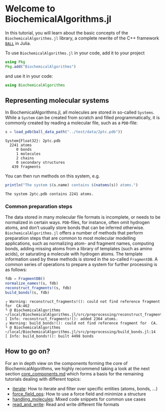 # Welcome to BiochemicalAlgorithms.jl


In this tutorial, you will learn about the basic concepts of the `BiochemicalAlgorithms.jl` library, a complete rewrite of the C++ framework [`BALL`](https://github.com/ball-project/ball) in Julia.

To use `BiochemicalAlgorithms.jl` in your code, add it to your project

``` julia
using Pkg
Pkg.add("BiochemicalAlgorithms")
```

and use it in your code:

``` julia
using BiochemicalAlgorithms
```

## Representing molecular systems

In BiochemicalAlgorithms.jl, all molecules are stored in so-called `Systems`. While a `System` can be created from scratch and filled programmatically, it is commonly created by reading a molecular file, such as a `PDB`-file:

``` julia
s = load_pdb(ball_data_path("../test/data/2ptc.pdb"))
```

    System{Float32}: 2ptc.pdb
      2241 atoms
         0 bonds
         1 molecules
         2 chains
         0 secondary structures
       439 fragments

You can then run methods on this system, e.g.

``` julia
println("The system $(s.name) contains $(natoms(s)) atoms.")
```

    The system 2ptc.pdb contains 2241 atoms.

### Common preparation steps

The data stored in many molecular file formats is incomplete, or needs to be normalized in certain ways. `PDB`-files, for instance, often omit hydrogen atoms, and don’t usually store bonds that can be inferred otherwise. `BiochemicalAlgorithms.jl` offers a number of methods that perform preparation steps that are common to most molecular modelling applications, such as normalizing atom- and fragment names, computing bonds, adding missing atoms from a library of templates (such as amino acids), or saturating a molecule with hydrogen atoms. The template information used by these methods is stored in the so-called `FragmentDB`. A common series of operations to prepare a system for further processing is as follows:

``` julia
fdb = FragmentDB()
normalize_names!(s, fdb)
reconstruct_fragments!(s, fdb)
build_bonds!(s, fdb)
```

    ┌ Warning: reconstruct_fragments!(): could not find reference fragment for  CA:462
    └ @ BiochemicalAlgorithms ~/local/BiochemicalAlgorithms.jl/src/preprocessing/reconstruct_fragments.jl:177
    [ Info: reconstruct_fragments!(): added 2364 atoms.
    ┌ Warning: build_bonds!(): could not find reference fragment for  CA.
    └ @ BiochemicalAlgorithms ~/local/BiochemicalAlgorithms.jl/src/preprocessing/build_bonds.jl:14
    [ Info: build_bonds!(): built 4498 bonds

## How to go on?

For an in depth view on the components forming the core of BiochemicalAlgorithms, we highly recommend taking a look at the next section [core_components.md](core_components.md) which forms a basis for the remaining tutorials dealing with different topics:
- [iterate](iterate.md): How to iterate and filter over specific entities (atoms, bonds, …)
- [force_field_ops](force_field_ops.md): How to use a force field and minimize a structure
- [handling_molecules](handle_molecules.md): Mixed code snippets for common use cases
- [read_and_write](read_and_write.md): Read and write different file formats
